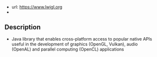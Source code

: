 
- url: https://www.lwjgl.org
- 

## Description

- Java library that enables cross-platform access to popular native APIs useful in the development of graphics (OpenGL, Vulkan), audio (OpenAL) and parallel computing (OpenCL) applications